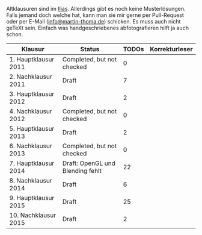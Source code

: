 Altklausuren sind im [Ilias](https://ilias.studium.kit.edu/goto_produktiv_fold_493586.html).
Allerdings gibt es noch keine Musterlösungen. Falls jemand doch welche hat,
kann man sie mir gerne per Pull-Request oder per E-Mail (info@martin-thoma.de)
schicken. Es muss auch nicht geTeXt sein. Einfach was handgeschriebenes
abfotografieren hilft ja auch schon.

<table>
    <thead>
        <tr>
            <th>Klausur</th>
            <th>Status</th>
            <th>TODOs</th>
            <th>Korrekturleser</th>
        </tr>
    </thead>
    <tbody>
        <tr>
            <td>1. Hauptklausur 2011</td>
            <td>Completed, but not checked</td>
            <td>0</td>
            <td>&nbsp;</td>
        </tr>
        <tr>
            <td>2. Nachklausur 2011</td>
            <td>Draft</td>
            <td>7</td>
            <td>&nbsp;</td>
        </tr>
        <tr>
            <td>3. Hauptklausur 2012</td>
            <td>Draft</td>
            <td>2</td>
            <td>&nbsp;</td>
        </tr>
        <tr>
            <td>4. Nachklausur 2012</td>
            <td>Completed, but not checked</td>
            <td>0</td>
            <td>&nbsp;</td>
        </tr>
        <tr>
            <td>5. Hauptklausur 2013</td>
            <td>Draft</td>
            <td>2</td>
            <td>&nbsp;</td>
        </tr>
        <tr>
            <td>6. Nachklausur 2013</td>
            <td>Completed, but not checked</td>
            <td>0</td>
            <td>&nbsp;</td>
        </tr>
        <tr>
            <td>7. Hauptklausur 2014</td>
            <td>Draft: OpenGL und Blending fehlt</td>
            <td>22</td>
            <td>&nbsp;</td>
        </tr>
        <tr>
            <td>8. Nachklausur 2014</td>
            <td>Draft</td>
            <td>6</td>
            <td>&nbsp;</td>
        </tr>
        <tr>
            <td>9. Hauptklausur 2015</td>
            <td>Draft</td>
            <td>25</td>
            <td>&nbsp;</td>
        </tr>
        <tr>
            <td>10. Nachklausur 2015</td>
            <td>Draft</td>
            <td>2</td>
            <td>&nbsp;</td>
        </tr>
    </tbody>
</table>